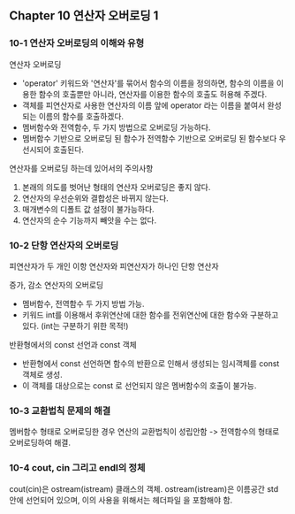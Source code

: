 ## Chapter 10 연산자 오버로딩 1
### 10-1 연산자 오버로딩의 이해와 유형

연산자 오버로딩
- 'operator' 키워드와 '연산자'를 묶어서 함수의 이름을 정의하면, 함수의 이름을 이용한 함수의 호출뿐만 아니라, 연산자를 이용한 함수의 호출도 허용해 주겠다. 
- 객체를 피연산자로 사용한 연산자의 이름 앞에 operator 라는 이름을 붙여서 완성되는 이름의 함수를 호출하겠다.
- 멤버함수와 전역함수, 두 가지 방법으로 오버로딩 가능하다.
- 멤버함수 기반으로 오버로딩 된 함수가 전역함수 기반으로 오버로딩 된 함수보다 우선시되어 호출된다.

연산자를 오버로딩 하는데 있어서의 주의사항
1. 본래의 의도를 벗어난 형태의 연산자 오버로딩은 좋지 않다.
2. 연산자의 우선순위와 결합성은 바뀌지 않는다.
3. 매개변수의 디폴트 값 설정이 불가능하다.
4. 연산자의 순수 기능까지 빼앗을 수는 없다.

### 10-2 단항 연산자의 오버로딩
피연산자가 두 개인 이항 연산자와 피연산자가 하나인 단항 연산자

증가, 감소 연산자의 오버로딩
- 멤버함수, 전역함수 두 가지 방법 가능.
- 키워드 int를 이용해서 후위연산에 대한 함수를 전위연산에 대한 함수와 구분하고 있다. (int는 구분하기 위한 목적!)

반환형에서의 const 선언과 const 객체
- 반환형에서 const 선언하면 함수의 반환으로 인해서 생성되는 임시객체를 const 객체로 생성.
- 이 객체를 대상으로는 const 로 선언되지 않은 멤버함수의 호출이 불가능.

### 10-3 교환법칙 문제의 해결
멤버함수 형태로 오버로딩한 경우 연산의 교환법칙이 성립안함
-> 전역함수의 형태로 오버로딩하여 해결.

### 10-4 cout, cin 그리고 endl의 정체
cout(cin)은 ostream(istream) 클래스의 객체.
ostream(istream)은 이름공간 std 안에 선언되어 있으며, 이의 사용을 위해서는 헤더파일 <iostream>을 포함해야 함.
